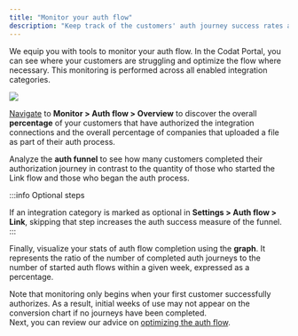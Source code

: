 ```yaml
---
title: "Monitor your auth flow"
description: "Keep track of the customers' auth journey success rates across all integration categories"
---
```


We equip you with tools to monitor your auth flow. In the Codat Portal, you can see where your customers are struggling and optimize the flow where necessary. This monitoring is performed across all enabled integration categories.  

![](/img/link/0002-auth-flow-monitor.png)

[Navigate](https://app.codat.io/monitor/auth-flow-overview) to **Monitor > Auth flow > Overview** to discover the overall **percentage** of your customers that have authorized the integration connections and the overall percentage of companies that uploaded a file as part of their auth process. 

Analyze the **auth funnel** to see how many customers completed their authorization journey in contrast to the quantity of those who started the Link flow and those who began the auth process. 

:::info Optional steps

If an integration category is marked as optional in **Settings > Auth flow > Link**, skipping that step increases the auth success measure of the funnel.
:::

Finally, visualize your stats of auth flow completion using the **graph**. It represents the ratio of the number of completed auth journeys to the number of started auth flows within a given week, expressed as a percentage. 

Note that monitoring only begins when your first customer successfully authorizes. As a result, initial weeks of use may not appear on the conversion chart if no journeys have been completed.  
Next, you can review our advice on [optimizing the auth flow](/auth-flow/optimize/optimize-the-connection-journey). 